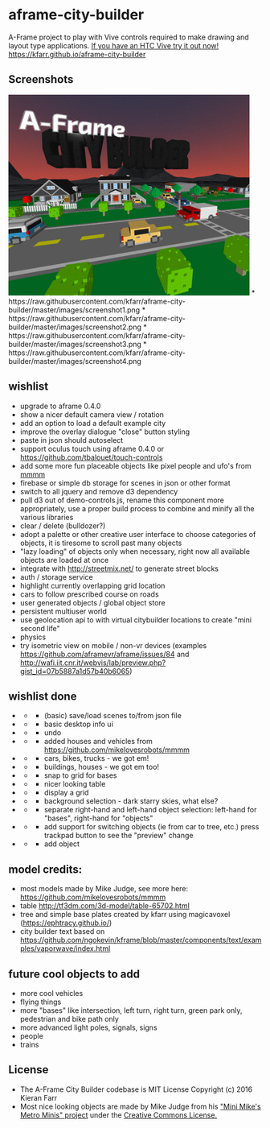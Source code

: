 # aframe-city-builder
A-Frame project to play with Vive controls required to make drawing and layout type applications. <a href="https://kfarr.github.io/aframe-city-builder">If you have an HTC Vive try it out now!</a> https://kfarr.github.io/aframe-city-builder

## Screenshots
<img src="./images/screenshots.gif" />
* https://raw.githubusercontent.com/kfarr/aframe-city-builder/master/images/screenshot1.png
* https://raw.githubusercontent.com/kfarr/aframe-city-builder/master/images/screenshot2.png
* https://raw.githubusercontent.com/kfarr/aframe-city-builder/master/images/screenshot3.png
* https://raw.githubusercontent.com/kfarr/aframe-city-builder/master/images/screenshot4.png

## wishlist
* upgrade to aframe 0.4.0
* show a nicer default camera view / rotation
* add an option to load a default example city
* improve the overlay dialogue "close" button styling
* paste in json should autoselect
* support oculus touch using aframe 0.4.0 or https://github.com/tbalouet/touch-controls
* add some more fun placeable objects like pixel people and ufo's from <a href="https://github.com/mikelovesrobots/mmmm">mmmm</a> 
* firebase or simple db storage for scenes in json or other format
* switch to all jquery and remove d3 dependency
* pull d3 out of demo-controls.js, rename this component more appropriately, use a proper build process to combine and minify all the various libraries
* clear / delete (bulldozer?)
* adopt a palette or other creative user interface to choose categories of objects, it is tiresome to scroll past many objects
* "lazy loading" of objects only when necessary, right now all available objects are loaded at once
* integrate with http://streetmix.net/ to generate street blocks
* auth / storage service
* highlight currently overlapping grid location
* cars to follow prescribed course on roads
* user generated objects / global object store
* persistent multiuser world
* use geolocation api to with virtual citybuilder locations to create "mini second life"
* physics
* try isometric view on mobile / non-vr devices (examples https://github.com/aframevr/aframe/issues/84 and http://wafi.iit.cnr.it/webvis/lab/preview.php?gist_id=07b5887a1d57b40b6065)

## wishlist done
* * - (basic) save/load scenes to/from json file
* * - basic desktop info ui
* * - undo
* * - added houses and vehicles from https://github.com/mikelovesrobots/mmmm
* * - cars, bikes, trucks - we got em!
* * - buildings, houses - we got em too!
* * - snap to grid for bases
* * - nicer looking table
* * - display a grid
* * - background selection - dark starry skies, what else?
* * - separate right-hand and left-hand object selection: left-hand for "bases", right-hand for "objects"
* * - add support for switching objects (ie from car to tree, etc.) press trackpad button to see the "preview" change
* * - add object

## model credits:
* most models made by Mike Judge, see more here: https://github.com/mikelovesrobots/mmmm
* table http://tf3dm.com/3d-model/table-65702.html
* tree and simple base plates created by kfarr using magicavoxel (https://ephtracy.github.io/)
* city builder text based on https://github.com/ngokevin/kframe/blob/master/components/text/examples/vaporwave/index.html

## future cool objects to add
* more cool vehicles
* flying things
* more "bases" like intersection, left turn, right turn, green park only, pedestrian and bike path only
* more advanced light poles, signals, signs
* people
* trains

## License
* The A-Frame City Builder codebase is MIT License Copyright (c) 2016 Kieran Farr
* Most nice looking objects are made by Mike Judge from his <a href="https://github.com/mikelovesrobots/mmmm">"Mini Mike's Metro Minis" project</a> under the <a href="https://github.com/mikelovesrobots/mmmm/blob/master/LICENSE">Creative Commons License.</a>
